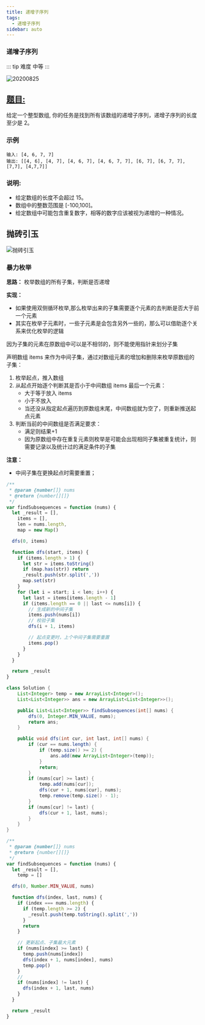 ```yaml
---
title: 递增子序列
tags:
  - 递增子序列
sidebar: auto
---
```


### 递增子序列

::: tip 难度
中等
:::

![20200825](http://qiniu.gaowenju.com/leecode/banner/20200825.jpg)

## [题目:](https://leetcode-cn.com/problems/increasing-subsequences/)

给定一个整型数组, 你的任务是找到所有该数组的递增子序列，递增子序列的长度至少是 2。

### 示例

```
输入: [4, 6, 7, 7]
输出: [[4, 6], [4, 7], [4, 6, 7], [4, 6, 7, 7], [6, 7], [6, 7, 7], [7,7], [4,7,7]]
```

### 说明:

- 给定数组的长度不会超过 15。
- 数组中的整数范围是 [-100,100]。
- 给定数组中可能包含重复数字，相等的数字应该被视为递增的一种情况。

## 抛砖引玉

![抛砖引玉](http://qiniu.gaowenju.com/leecode/20200825.png)

### 暴力枚举

**思路：**
枚举数组的所有子集，判断是否递增

**实现：**

- 如果使用双侧循环枚举,那么枚举出来的子集需要逐个元素的去判断是否大于前一个元素
- 其实在枚举子元素时，一些子元素是会包含另外一些的，那么可以借助逐个关系来优化枚举的逻辑

因为子集的元素在原数组中可以是不相邻的，则不能使用指针来划分子集

声明数组 items 来作为中间子集，通过对数组元素的增加和删除来枚举原数组的子集：

1. 枚举起点，推入数组
2. 从起点开始逐个判断其是否小于中间数组 items 最后一个元素：
   - 大于等于放入 items
   - 小于不放入
   - 当还没从指定起点遍历到原数组末尾，中间数组就为空了，则重新推送起点元素
3. 判断当前的中间数组是否满足要求：
   - 满足则结果+1
   - 因为原数组中存在重复元素则枚举是可能会出现相同子集被重复统计，则需要记录以及统计过的满足条件的子集

**注意：**

- 中间子集在更换起点时需要重置；

```javascript
/**
 * @param {number[]} nums
 * @return {number[][]}
 */
var findSubsequences = function (nums) {
  let _result = [],
    items = [],
    len = nums.length,
    map = new Map()

  dfs(0, items)

  function dfs(start, items) {
    if (items.length > 1) {
      let str = items.toString()
      if (map.has(str)) return
      _result.push(str.split(','))
      map.set(str)
    }
    for (let i = start; i < len; i++) {
      let last = items[items.length - 1]
      if (items.length == 0 || last <= nums[i]) {
        // 生成新的中间子集
        items.push(nums[i])
        // 校验子集
        dfs(i + 1, items)

        // 起点变更时，上个中间子集需要重置
        items.pop()
      }
    }
  }

  return _result
}
```

```java
class Solution {
    List<Integer> temp = new ArrayList<Integer>();
    List<List<Integer>> ans = new ArrayList<List<Integer>>();

    public List<List<Integer>> findSubsequences(int[] nums) {
        dfs(0, Integer.MIN_VALUE, nums);
        return ans;
    }

    public void dfs(int cur, int last, int[] nums) {
        if (cur == nums.length) {
            if (temp.size() >= 2) {
                ans.add(new ArrayList<Integer>(temp));
            }
            return;
        }
        if (nums[cur] >= last) {
            temp.add(nums[cur]);
            dfs(cur + 1, nums[cur], nums);
            temp.remove(temp.size() - 1);
        }
        if (nums[cur] != last) {
            dfs(cur + 1, last, nums);
        }
    }
}
```

```javascript
/**
 * @param {number[]} nums
 * @return {number[][]}
 */
var findSubsequences = function (nums) {
  let _result = [],
    temp = []

  dfs(0, Number.MIN_VALUE, nums)

  function dfs(index, last, nums) {
    if (index === nums.length) {
      if (temp.length >= 2) {
        _result.push(temp.toString().split(','))
      }
      return
    }

    // 更新起点、子集最大元素
    if (nums[index] >= last) {
      temp.push(nums[index])
      dfs(index + 1, nums[index], nums)
      temp.pop()
    }
    //
    if (nums[index] != last) {
      dfs(index + 1, last, nums)
    }
  }

  return _result
}
```
